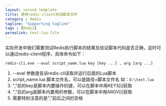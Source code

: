 ```yaml
---
layout: second_template
title: 使用redis-client测试脚本文件
category : Redis
tagline: "Supporting tagline"
tags : [Redis]
permalink: test-lua-file
---
```


实际开发中我们需要测试Redis执行脚本的结果及验证脚本代码是否正确，这时可以通过redis-client程序，具体命令如下：

	redis-cli.exe --eval script_name.lua key [key ...] , arg [arg ...]

1. --eval 参数是告诉redis-cli读取并运行后面的Lua脚本
2. script_name.lua 脚本文件名，可以是路径+脚本文件名 如：`D:\test.lua`
3. ","前的key是脚本内要操作的键，可以在脚本中用KEYS[i]获取
4. ","后的arg是脚本内要用的参数，可以在脚本中用ARGV[i]获取
5. 需要特别注意的是","前后之间的空格


